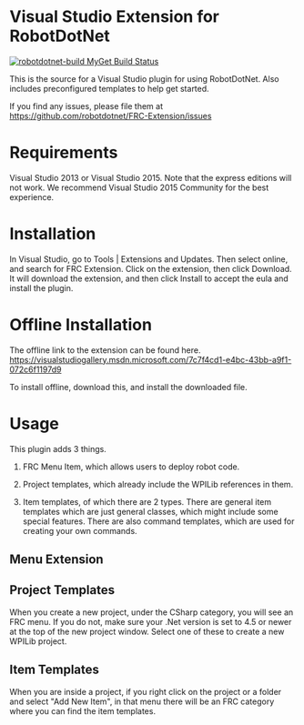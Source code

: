Visual Studio Extension for RobotDotNet
=======================================
<a href="https://www.myget.org/"><img src="https://www.myget.org/BuildSource/Badge/robotdotnet-build?identifier=a0a1e6b7-ad72-499d-87a4-2dbb5ab10784" alt="robotdotnet-build MyGet Build Status" /></a>

This is the source for a Visual Studio plugin for using RobotDotNet. Also includes preconfigured templates to help get started.

If you find any issues, please file them at https://github.com/robotdotnet/FRC-Extension/issues

Requirements
============

Visual Studio 2013 or Visual Studio 2015. Note that the express editions will not work. We recommend Visual Studio 2015 Community for the best experience.

Installation
============

In Visual Studio, go to Tools | Extensions and Updates. Then select online, and search for FRC Extension. Click on the extension, then click Download. It will download the extension, and then click Install to accept the eula and install the plugin.

Offline Installation
====================

The offline link to the extension can be found here.
https://visualstudiogallery.msdn.microsoft.com/7c7f4cd1-e4bc-43bb-a9f1-072c6f1197d9

To install offline, download this, and install the downloaded file.


Usage
=====

This plugin adds 3 things.

1. FRC Menu Item, which allows users to deploy robot code.

2. Project templates, which already include the WPILib references in them.

3. Item templates, of which there are 2 types. There are general item templates which are just general classes, which might include some special features. There are also command templates, which are used for creating your own commands.

Menu Extension
-------------


Project Templates
-----------------
When you create a new project, under the CSharp category, you will see an FRC menu. If you do not, make sure your .Net version is set to 4.5 or newer at the top of the new project window. Select one of these to create a new WPILib project.

Item Templates
--------------
When you are inside a project, if you right click on the project or a folder and select "Add New Item", in that menu there will be an FRC category where you can find the item templates.
